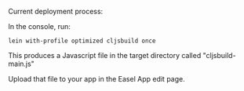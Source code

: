 Current deployment process:

In the console, run:

    lein with-profile optimized cljsbuild once

This produces a Javascript file in the target directory called "cljsbuild-main.js"

Upload that file to your app in the Easel App edit page.